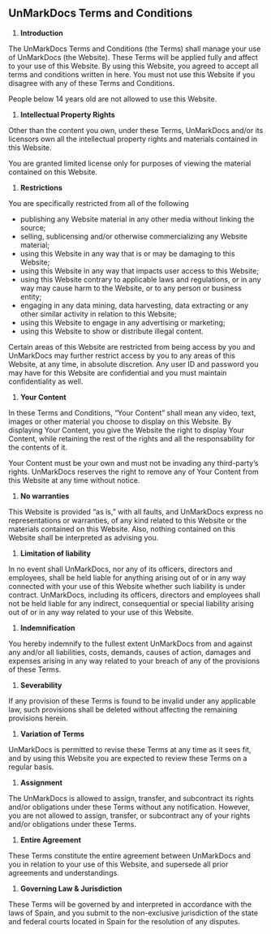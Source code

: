 ## UnMarkDocs Terms and Conditions

1.  **Introduction**

The UnMarkDocs Terms and Conditions (the Terms) shall manage your use of UnMarkDocs (the Website). These Terms will be applied fully and affect to your use of this Website. By using this Website, you agreed to accept all terms and conditions written in here. You must not use this Website if you disagree with any of these Terms and Conditions.

People below 14 years old are not allowed to use this Website.

1.  **Intellectual Property Rights**

Other than the content you own, under these Terms, UnMarkDocs and/or its licensors own all the intellectual property rights and materials contained in this Website.

You are granted limited license only for purposes of viewing the material contained on this Website.

1.  **Restrictions**

You are specifically restricted from all of the following

*   publishing any Website material in any other media without linking the source;
*   selling, sublicensing and/or otherwise commercializing any Website material;
*   using this Website in any way that is or may be damaging to this Website;
*   using this Website in any way that impacts user access to this Website;
*   using this Website contrary to applicable laws and regulations, or in any way may cause harm to the Website, or to any person or business entity;
*   engaging in any data mining, data harvesting, data extracting or any other similar activity in relation to this Website;
*   using this Website to engage in any advertising or marketing;
*   using this Website to show or distribute illegal content.

Certain areas of this Website are restricted from being access by you and UnMarkDocs may further restrict access by you to any areas of this Website, at any time, in absolute discretion. Any user ID and password you may have for this Website are confidential and you must maintain confidentiality as well.

1.  **Your Content**

In these Terms and Conditions, “Your Content” shall mean any video, text, images or other material you choose to display on this Website. By displaying Your Content, you give the Website the right to display Your Content, while retaining the rest of the rights and all the responsability for the contents of it.

Your Content must be your own and must not be invading any third-party’s rights. UnMarkDocs reserves the right to remove any of Your Content from this Website at any time without notice.

1.  **No warranties**

This Website is provided “as is,” with all faults, and UnMarkDocs express no representations or warranties, of any kind related to this Website or the materials contained on this Website. Also, nothing contained on this Website shall be interpreted as advising you.

1.  **Limitation of liability**

In no event shall UnMarkDocs, nor any of its officers, directors and employees, shall be held liable for anything arising out of or in any way connected with your use of this Website whether such liability is under contract.  UnMarkDocs, including its officers, directors and employees shall not be held liable for any indirect, consequential or special liability arising out of or in any way related to your use of this Website.

1.  **Indemnification**

You hereby indemnify to the fullest extent UnMarkDocs from and against any and/or all liabilities, costs, demands, causes of action, damages and expenses arising in any way related to your breach of any of the provisions of these Terms.

1.  **Severability**

If any provision of these Terms is found to be invalid under any applicable law, such provisions shall be deleted without affecting the remaining provisions herein.

1.  **Variation of Terms**

UnMarkDocs is permitted to revise these Terms at any time as it sees fit, and by using this Website you are expected to review these Terms on a regular basis.

1.  **Assignment**

The UnMarkDocs is allowed to assign, transfer, and subcontract its rights and/or obligations under these Terms without any notification. However, you are not allowed to assign, transfer, or subcontract any of your rights and/or obligations under these Terms.

1.  **Entire Agreement**

These Terms constitute the entire agreement between UnMarkDocs and you in relation to your use of this Website, and supersede all prior agreements and understandings.

1.  **Governing Law & Jurisdiction**

These Terms will be governed by and interpreted in accordance with the laws of Spain, and you submit to the non-exclusive jurisdiction of the state and federal courts located in Spain for the resolution of any disputes.
